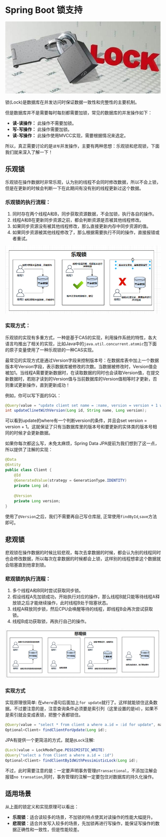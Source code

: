 # Spring Boot 锁支持

![spring-boot-lock](../../../images/spring-data/spring-boot-lock.jpeg)

锁(Lock)是数据库在并发访问时保证数据一致性和完整性的主要机制。

但是数据库并不是需要每时每刻都需要加锁，常见的数据库的并发操作如下：
* **读-读操作：** 此操作不需要加锁。
* **写-写操作：** 此操作需要加锁。
* **读-写操作：** 此操作使用MVCC实现，需要根据情况来选定。

所以，真正需要讨论的是`读写`并发操作，主要有两种思想：乐观锁和悲观锁，下面我们就来深入了解一下！

## 乐观锁

乐观锁在操作数据时非常乐观，认为别的线程不会同时修改数据，所以不会上锁，但是在更新的时候会判断一下在此期间有没有别的线程更新过这个数据。

### 乐观锁的执行流程：
1. 同时存在两个线程A和B，同步获取资源数据，不会加锁，执行各自的操作。
2. 线程A和B在更新同步资源之前，都会判断资源是否被其他线程修改。
3. 如果同步资源没有被其他线程修改，那么直接更新内存中同步资源的值。
4. 如果同步资源被其他线程修改了，那么根据需要执行不同的操作，直接报错或者重试。

![optimistic-lock](../../../images/spring-data/optimistic-lock.png)

### 实现方式：

乐观锁的实现有多重方式，一种是基于CAS的实现，利用操作系统的特性，各大语言均推出了相关的实现，比如Java中的`java.util.concurrent.atomic`包下面的原子变量使用了一种乐观锁的一种CAS实现。

最常见的实现方式是通过Version字段来控制版本号：在数据库表中加上一个数据版本号Version字段，表示数据库被修改的次数。当数据被修改时，Version值会被加1。当线程A需要更新数据时，在读取数据的同时也会读取Version值，在提交新数据时，若刚才读到的Version值与当前数据库的Version值相等时才更新，否则重试更新操作，直到更新成功！

例如，你可以写下面的SQL：
```java
@Query(value = "update client set name = :name, version = version + 1 where id = :id and version = :version", nativeQuery = true)
int updateClinetWithVersion(Long id, String name, Long version);
```
可以看到update的where有一个判断version的条件，并且会set version = version + 1。这就保证了只有当数据库里的版本号和要更新的实体类的版本号相同的时候才会更新数据。

如果你每次都这么写，未免太麻烦，Spring Data JPA提前为我们想到了这一点，所以提供了注解的实现：
```java
@Data
@Entity
public class Client {
    @Id
    @GeneratedValue(strategy = GenerationType.IDENTITY)
    private Long id;

    @Version
    private Long version;
}
```

使用了`@Version`之后，我们不需要再自己写仓库层, 正常使用`findById`,`save`方法即可。

## 悲观锁

悲观锁在操作数据的时候比较悲观，每次去拿数据的时候，都会认为别的线程同时也会修改数据，所以每次在拿数据的时候都会上锁，这样别的线程想拿这个数据就会阻塞直到他拿到锁。

### 悲观锁的执行流程：
1. 多个线程A和B同时尝试获取同步锁。
2. 假设线程A先加锁成功，开始执行对应的操作，那么线程B就只能等待线程A释放锁之后才能继续操作，此时线程B处于阻塞状态。
3. 线程A释放同步锁，然后CPU会唤醒等待的线程，即线程B会再次尝试获取锁。
4. 线程B成功获取锁，再执行自己的操作。

![pessimistic-lock](../../../images/spring-data/pessimistic-lock.png)

### 实现方式

实现原理很简单: 在`where`语句后面加上`for update`就行了。这样就能锁住这条数据。不过要注意的是，注意查询条件必须要是索引列（这里设置的是id），如果不是索引就会变成表锁，把整个表都锁住。

```java
@Query(value = "select * from client a where a.id = :id for update", nativeQuery = true)
Optional<Client> findClientForUpdate(Long id);
```

JPA有提供一个更简洁的方式，就是`@Lock`注解:
```java
@Lock(value = LockModeType.PESSIMISTIC_WRITE)
@Query("select a from Client a where a.id = :id")
Optional<Client> findClientByIdWithPessimisticLock(Long id);
```

不过，此时需要注意的是：一定要声明事务管理`@Transactional`，不添加注解会报错`no transation`,同时，事务管理的注解一定要包住对数据库的持久化操作。

## 适用场景

从上面的锁定义和实现原理可以看出：
* **乐观锁**：适合读较多的场景，不加锁的特点使其对读操作的性能大幅提升。
* **悲观锁**：适合并发写入较多的场景，先加锁再进行写操作，能保证写操作的数据正确性和一致性，但是性能较差。 